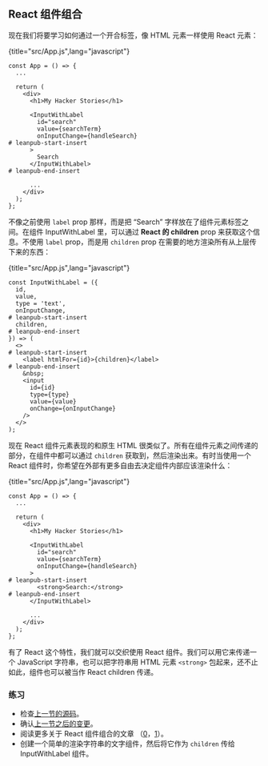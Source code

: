## React 组件组合

现在我们将要学习如何通过一个开合标签，像 HTML 元素一样使用 React 元素：

{title="src/App.js",lang="javascript"}
~~~~~~~
const App = () => {
  ...

  return (
    <div>
      <h1>My Hacker Stories</h1>

      <InputWithLabel
        id="search"
        value={searchTerm}
        onInputChange={handleSearch}
# leanpub-start-insert
      >
        Search
      </InputWithLabel>
# leanpub-end-insert

      ...
    </div>
  );
};
~~~~~~~

不像之前使用 `label` prop 那样，而是把 “Search” 字样放在了组件元素标签之间。在组件 InputWithLabel 里，可以通过 **React 的 children** prop 来获取这个信息。不使用 `label` prop，而是用 `children` prop 在需要的地方渲染所有从上层传下来的东西：

{title="src/App.js",lang="javascript"}
~~~~~~~
const InputWithLabel = ({
  id,
  value,
  type = 'text',
  onInputChange,
# leanpub-start-insert
  children,
# leanpub-end-insert
}) => (
  <>
# leanpub-start-insert
    <label htmlFor={id}>{children}</label>
# leanpub-end-insert
    &nbsp;
    <input
      id={id}
      type={type}
      value={value}
      onChange={onInputChange}
    />
  </>
);
~~~~~~~

现在 React 组件元素表现的和原生 HTML 很类似了。所有在组件元素之间传递的部分，在组件中都可以通过 `children` 获取到，然后渲染出来。有时当使用一个 React 组件时，你希望在外部有更多自由去决定组件内部应该渲染什么：

{title="src/App.js",lang="javascript"}
~~~~~~~
const App = () => {
  ...

  return (
    <div>
      <h1>My Hacker Stories</h1>

      <InputWithLabel
        id="search"
        value={searchTerm}
        onInputChange={handleSearch}
      >
# leanpub-start-insert
        <strong>Search:</strong>
# leanpub-end-insert
      </InputWithLabel>

      ...
    </div>
  );
};
~~~~~~~

有了 React 这个特性，我们就可以交织使用 React 组件。我们可以用它来传递一个 JavaScript 字符串，也可以把字符串用 HTML 元素 `<strong>` 包起来，还不止如此，组件也可以被当作 React children 传递。

### 练习

* 检查[上一节的源码](https://codesandbox.io/s/github/the-road-to-learn-react/hacker-stories/tree/hs/React-Component-Composition)。
* 确认[上一节之后的变更](https://github.com/the-road-to-learn-react/hacker-stories/compare/hs/Reusable-React-Component...hs/React-Component-Composition?expand=1)。
* 阅读更多关于 React 组件组合的文章 （[0](https://www.robinwieruch.de/react-component-composition)，[1](https://reactjs.org/docs/composition-vs-inheritance.html)）。
* 创建一个简单的渲染字符串的文字组件，然后将它作为 `children` 传给 InputWithLabel 组件。
